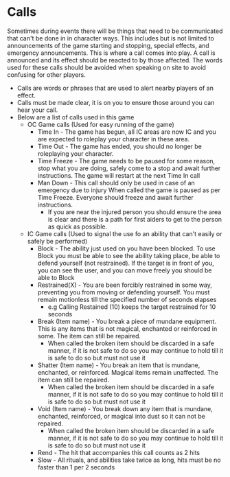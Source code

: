 # Calls

Sometimes during events there will be things that need to be communicated that can't be done in in character ways. This includes but is not limited to announcements of the game starting and stopping, special effects, and emergency announcements. This is where a call comes into play. A call is announced and its effect should be reacted to by those affected. The words used for these calls should be avoided when speaking on site to avoid confusing for other players.

- Calls are words or phrases that are used to alert nearby players of an effect.
 - Calls must be made clear, it is on you to ensure those around you can hear your call.
 - Below are a list of calls used in this game
 	- OC Game calls (Used for easy running of the game)
 		- Time In - The game has begun, all IC areas are now IC and you are expected to roleplay your character in these area.
 		- Time Out - The game has ended, you should no longer be roleplaying your character.
 		- Time Freeze - The game needs to be paused for some reason, stop what you are doing, safely come to a stop and await further instructions.
 			The game will restart at the next Time In call
 		- Man Down - This call should only be used in case of an emergency due to injury
 			 When called the game is paused as per Time Freeze. Everyone should freeze and await further instructions.
 			- If you are near the injured person you should ensure the area is clear and there is a path for first aiders to get to the person as quick as possible.
 	- IC Game calls (Used to signal the use fo an ability that can't easily or safely be performed)
 		- Block - The ability just used on you have been blocked. To use Block you must be able to see the ability taking place, be able to defend yourself (not restrained).
 			If the target is in front of you, you can see the user, and you can move freely you should be able to Block
 		- Restrained(X) - You are been forcibly restrained in some way, preventing you from moving or defending yourself. You must remain motionless till the specified number of seconds elapses
 			- e.g Calling Restained (10) keeps the target restrained for 10 seconds
 		- Break (Item name) - You break a piece of mundane equipment. This is any items that is not magical, enchanted or reinforced in some. The item can still be repaired.
 			- When called the broken item should be discarded in a safe manner, if it is not safe to do so you may continue to hold till it is safe to do so but must not use it
 		- Shatter (Item name) - You break an item that is mundane, enchanted, or reinforced. Magical items remain unaffected. The item can still be repaired.
 			- When called the broken item should be discarded in a safe manner, if it is not safe to do so you may continue to hold till it is safe to do so but must not use it
 		- Void (Item name) - You break down any item that is mundane, enchanted, reinforced, or magical into dust so it can not be repaired.
 			- When called the broken item should be discarded in a safe manner, if it is not safe to do so you may continue to hold till it is safe to do so but must not use it
 		- Rend - The hit that accompanies this call counts as 2 hits
 		- Slow - All rituals, and abilities take twice as long, hits must be no faster than 1 per 2 seconds
